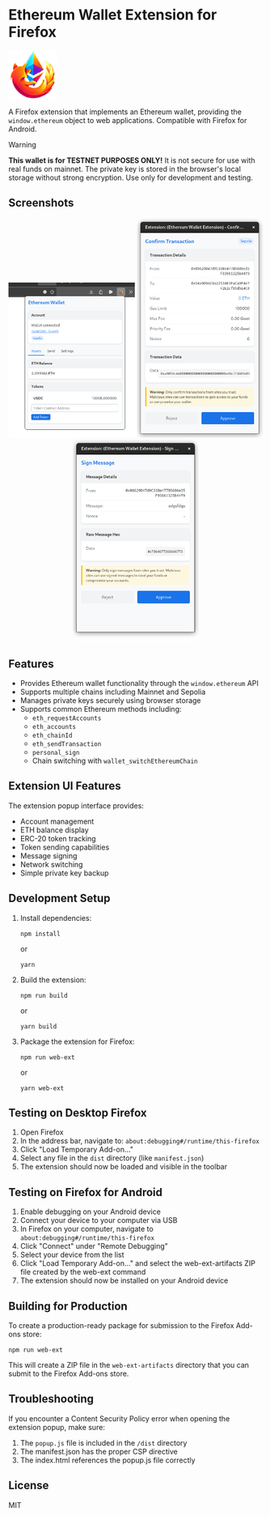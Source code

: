 # Ethereum Wallet Extension for Firefox

<img src="public/ethfox2.96.png" alt="EthFox Logo" width="96" height="96">

A Firefox extension that implements an Ethereum wallet, providing the `window.ethereum` object to web applications. Compatible with Firefox for Android.

> [!WARNING]
> **This wallet is for TESTNET PURPOSES ONLY!** It is not secure for use with real funds on mainnet. The private key is stored in the browser's local storage without strong encryption. Use only for development and testing.

## Screenshots

<div align="center">
  <img src="screenshots/popup.png" alt="Wallet Popup" width="250" />
  <img src="screenshots/tx.png" alt="Transaction Approval" width="250" />
  <img src="screenshots/sig.png" alt="Message Signing" width="250" />
</div>

## Features

- Provides Ethereum wallet functionality through the `window.ethereum` API
- Supports multiple chains including Mainnet and Sepolia
- Manages private keys securely using browser storage
- Supports common Ethereum methods including:
  - `eth_requestAccounts`
  - `eth_accounts`
  - `eth_chainId`
  - `eth_sendTransaction`
  - `personal_sign`
  - Chain switching with `wallet_switchEthereumChain`
  
## Extension UI Features

The extension popup interface provides:

- Account management
- ETH balance display
- ERC-20 token tracking
- Token sending capabilities
- Message signing
- Network switching
- Simple private key backup

## Development Setup

1. Install dependencies:
   ```
   npm install
   ```
   or 
   ```
   yarn
   ```

2. Build the extension:
   ```
   npm run build
   ```
   or
   ```
   yarn build
   ```

3. Package the extension for Firefox:
   ```
   npm run web-ext
   ```
   or
   ```
   yarn web-ext
   ```

## Testing on Desktop Firefox

1. Open Firefox
2. In the address bar, navigate to: `about:debugging#/runtime/this-firefox`
3. Click "Load Temporary Add-on..."
4. Select any file in the `dist` directory (like `manifest.json`)
5. The extension should now be loaded and visible in the toolbar

## Testing on Firefox for Android

1. Enable debugging on your Android device
2. Connect your device to your computer via USB
3. In Firefox on your computer, navigate to `about:debugging#/runtime/this-firefox`
4. Click "Connect" under "Remote Debugging"
5. Select your device from the list
6. Click "Load Temporary Add-on..." and select the web-ext-artifacts ZIP file created by the web-ext command
7. The extension should now be installed on your Android device

## Building for Production

To create a production-ready package for submission to the Firefox Add-ons store:

```
npm run web-ext
```

This will create a ZIP file in the `web-ext-artifacts` directory that you can submit to the Firefox Add-ons store.

## Troubleshooting

If you encounter a Content Security Policy error when opening the extension popup, make sure:
1. The `popup.js` file is included in the `/dist` directory
2. The manifest.json has the proper CSP directive
3. The index.html references the popup.js file correctly

## License

MIT